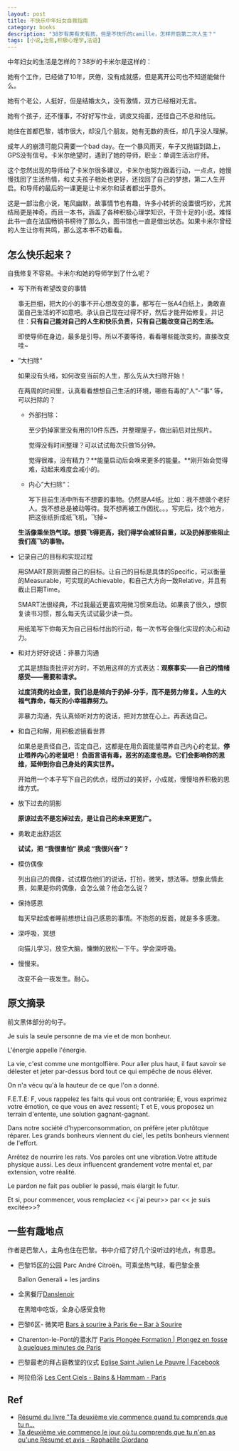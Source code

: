 ```yaml
---
layout: post
title: 不快乐中年妇女自救指南
category: books
description: "38岁有房有夫有孩，但是不快乐的camille，怎样开启第二次人生？"
tags: [小说,治愈,积极心理学,法语]
---
```


中年妇女的生活是怎样的？38岁的卡米尔是这样的：

她有个工作，已经做了10年，厌倦，没有成就感，但是离开公司也不知道能做什么。

她有个老公，人挺好，但是结婚太久，没有激情，双方已经相对无言。

她有个孩子，还不懂事，不好好写作业，调皮又捣蛋，还怪自己不总和他玩。

她住在首都巴黎，城市很大，却没几个朋友。她有无数的责任，却几乎没人理解。

成年人的崩溃可能只需要一个bad day。在一个暴风雨天，车子又抛锚到路上，GPS没有信号。卡米尔绝望时，遇到了她的导师，职业：单调生活治疗师。

这个忽然出现的导师给了卡米尔很多建议，卡米尔也努力跟着行动，一点点，她慢慢找回了生活热情，和丈夫孩子相处也更好，还找回了自己的梦想，第二人生开启。和导师的最后的一课更是让卡米尔和读者都出乎意外。

这是一部治愈小说，笔风幽默，故事情节也有趣，许多小转折的设置很巧妙，尤其结局更是神奇。而且一本书，涵盖了各种积极心理学知识，干货十足的小说。难怪此书一直在法国畅销书榜待了那么久，图书馆也一直是借出状态。如果卡米尔曾经的人生让你有共鸣，那么这本书不妨看看。

## 怎么快乐起来？

自我修复不容易。卡米尔和她的导师学到了什么呢？

- 写下所有希望改变的事情

  事无巨细，把大的小的事不开心想改变的事，都写在一张A4白纸上，勇敢直面自己生活的不如意吧。承认自己现在过得不好，然后才能开始修复。并记住：**只有自己能对自己的人生和快乐负责，只有自己能改变自己的生活。**

  即使导师在身边，最多是引导。所以不要等待，看看哪些能改变的，直接改变哇~

 - ”大扫除“

   如果没有头绪，如何改变当前的人生，那么先从大扫除开始！

   在两周的时间里，认真看看想想自己生活的环境，哪些有毒的”人“-”事“ 等，可以扫除的？

   - 外部扫除：

     至少扔掉家里没有用的10件东西，并整理屋子，做出前后对比照片。

     觉得没有时间整理？可以试试每次只做15分钟。

     觉得很难，没有精力？**能量启动后会唤来更多的能量。**刚开始会觉得难，动起来难度会减小的。

   - 内心”大扫除“：

     写下目前生活中所有不想要的事物。仍然是A4纸。比如：我不想做个老好人。我不想总是被动等待。我不想再被工作困扰。。。写完后，找个地方，把这张纸折成纸飞机，飞掉~

   **生活像乘坐热气球。想要飞得更高，我们得学会减轻自重，以及扔掉那些阻止我们高飞的事物。**

- 记录自己的目标和实现过程

  用SMART原则调整自己的目标。让自己的目标是具体的Specific，可以衡量的Measurable，可实现的Achievable，和自己大方向一致Relative，并且有截止日期Time。

  SMART法很经典，不过我最近更喜欢用微习惯来启动。如果丧了很久，想恢复读书习惯，那么每天先试试最少读一页。

  用纸笔写下你每天为自己目标付出的行动，每一次书写会强化实现的决心和动力。

- 和对方好好说话：非暴力沟通

  尤其是想指责批评对方时，不妨用这样的方式表达：**观察事实——自己的情绪感受——需要和请求。**

  **过度消费的社会里，我们总是倾向于扔掉-分手，而不是努力修复。人生的大福气靠命，每天的小幸福靠努力。**

  非暴力沟通，先认真倾听对方的说话，把对方放在心上。再表达自己。

- 和自己和解，用积极滤镜看世界

  如果总是责怪自己，否定自己，这都是在用负面能量喂养自己内心的老鼠。**停止喂养内心的老鼠吧！ 负面言语有毒，恶劣的态度也是。它们会影响你的思维，延伸到你自己身处的真实世界。**

  开始用一个本子写下自己的优点，经历过的美好，小成就，慢慢培养积极的思维方式。

- 放下过去的阴影

  **原谅过去不是忘掉过去，是让自己的未来更宽广。**


- 勇敢走出舒适区

  **试试，把 “我很害怕”  换成 “我很兴奋” ?**

- 模仿偶像

  列出自己的偶像，试试模仿他们的说话，打扮，微笑，想法等。想象此情此景，如果是你的偶像，会怎么做？他会怎么说？

- 保持感恩

  每天早起或者睡前想想让自己感恩的事情。不抱怨的反面，就是多多感激。

- 深呼吸，冥想

  向猫儿学习，放空大脑，慵懒的放松一下午。学会深呼吸。

- 慢慢来。

  改变不会一夜发生。耐心。


## 原文摘录

前文黑体部分的句子。

Je suis la seule personne de ma vie et de mon bonheur.

L'énergie appelle l'énergie.

La vie, c'est comme une montgolfière. Pour aller plus haut, il faut savoir se délester et jeter par-dessus bord tout ce qui empêche de nous éléver.

On n'a vécu qu'à la hauteur de ce que l'on a donné.

F.E.T.E: F, vous rappelez les faits qui vous ont contrariée; E, vous exprimez votre émotion, ce que vous en avez ressenti; T et E, vous proposez un terrain d'entente, une solution gagnant-gagnant.

Dans notre société d'hyperconsommation, on préfère jeter plutôtque réparer. Les grands bonheurs viennent du ciel, les petits bonheurs viennent de l'effort.

Arrêtez de nourrire les rats. Vos paroles ont une vibration.Votre attitude physique aussi. Les deux influencent grandement votre mental et, par extension, votre réalité.

Le pardon ne fait pas oublier le passé, mais élargit le futur.

Et si, pour commencer, vous remplaciez << j'ai peur>>  par  << je suis excitée>>?

## 一些有趣地点

作者是巴黎人，主角也住在巴黎。书中介绍了好几个没听过的地点，有意思。

- 巴黎15区的公园 Parc André Citroën。可乘坐热气球，看巴黎全景

  Ballon Generali + les jardins

- 全黑餐厅[Danslenoir](https://paris.danslenoir.com/)

  在黑暗中吃饭，全身心感受食物

- 巴黎6区- 微笑吧 [Bars à sourire à Paris 6e – Bar à Sourire](https://www.barsasourire.com/france/bar-a-sourire-paris-6e/)

- Charenton-le-Pont的潜水厅 [Paris Plongée Formation | Plongez en fosse à quelques minutes de Paris](https://www.parisplongee.com/)

- 巴黎最老的拜占庭教堂的仪式 [Eglise Saint Julien Le Pauvre | Facebook](https://www.facebook.com/sjlpmelkites/)

- 阿拉伯浴 [Les Cent Ciels - Bains & Hammam - Paris](https://paris.hammam-lescentciels.com/)

## Ref

- [Résumé du livre "Ta deuxième vie commence quand tu comprends que tu n…](https://fr.slideshare.net/ElodieAscenci/rsum-du-livre-ta-deuxime-vie-commence-quand-tu-comprends-que-tu-nen-as-quune)
- [Ta deuxième vie commence le jour où tu comprends que tu n'en as qu'une Résumé et avis - Raphaëlle Giordano](https://des-livres-pour-changer-de-vie.com/ta-deuxieme-vie-commence-le-jour-ou-tu-comprends-que-tu-nen-as-quune/)


